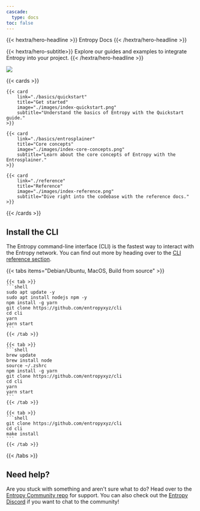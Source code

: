 ```yaml
---
cascade:
  type: docs
toc: false
---
```


{{< hextra/hero-headline >}}
Entropy Docs
{{< /hextra/hero-headline >}}

{{< hextra/hero-subtitle>}}
Explore our guides and examples to integrate Entropy into your project.
{{< /hextra/hero-headline >}}

![](./images/index-main-banner.png)

{{< cards >}}

<!--Images referenced here can be found in /static/images/.-->

    {{< card 
        link="./basics/quickstart" 
        title="Get started" 
        image="./images/index-quickstart.png" 
        subtitle="Understand the basics of Entropy with the Quickstart guide." 
    >}}

    {{< card 
        link="./basics/entrosplainer" 
        title="Core concepts" 
        image="./images/index-core-concepts.png" 
        subtitle="Learn about the core concepts of Entropy with the Entrosplainer." 
    >}}

    {{< card 
        link="./reference" 
        title="Reference" 
        image="./images/index-reference.png" 
        subtitle="Dive right into the codebase with the reference docs." 
    >}}

{{< /cards >}}

## Install the CLI

The Entropy command-line interface (CLI) is the fastest way to interact with the Entropy network. You can find out more by heading over to the [CLI reference section](./reference/cli.md).

{{< tabs items="Debian/Ubuntu, MacOS, Build from source" >}}

    {{< tab >}}
    ```shell
    sudo apt update -y 
    sudo apt install nodejs npm -y
    npm install -g yarn 
    git clone https://github.com/entropyxyz/cli 
    cd cli 
    yarn 
    yarn start
    ```
    {{< /tab >}}

    {{< tab >}}
    ```shell
    brew update 
    brew install node 
    source ~/.zshrc 
    npm install -g yarn 
    git clone https://github.com/entropyxyz/cli 
    cd cli 
    yarn 
    yarn start
    ```
    {{< /tab >}}

    {{< tab >}}
    ```shell
    git clone https://github.com/entropyxyz/cli
    cd cli
    make install
    ```
    {{< /tab >}}

{{< /tabs >}}

## Need help?

Are you stuck with something and aren't sure what to do? Head over to the [Entropy Community repo](https://github.com/entropyxyz/community) for support. You can also check out the [Entropy Discord](https://discord.com/invite/9JUQwHBhVz) if you want to chat to the community!
